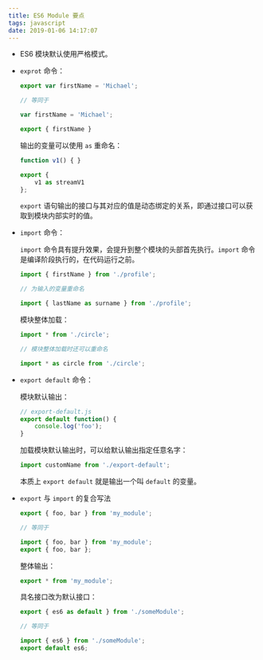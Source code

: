 ```yaml
---
title: ES6 Module 要点
tags: javascript
date: 2019-01-06 14:17:07
---
```



- ES6 模块默认使用严格模式。

- `exprot` 命令：

    ```js
    export var firstName = 'Michael';

    // 等同于

    var firstName = 'Michael';

    export { firstName }
    ```

    输出的变量可以使用 `as` 重命名：

    ```js
    function v1() { }

    export {
        v1 as streamV1
    };
    ```

    `export` 语句输出的接口与其对应的值是动态绑定的关系，即通过接口可以获取到模块内部实时的值。

- `import` 命令：

    `import` 命令具有提升效果，会提升到整个模块的头部首先执行。`import` 命令是编译阶段执行的，在代码运行之前。

    ```js
    import { firstName } from './profile';

    // 为输入的变量重命名

    import { lastName as surname } from './profile';
    ```

    模块整体加载：

    ```js
    import * from './circle';

    // 模块整体加载时还可以重命名

    import * as circle from './circle';
    ```

- `export default` 命令：

    模块默认输出：

    ```js
    // export-default.js
    export default function() {
        console.log('foo');
    }
    ```

    加载模块默认输出时，可以给默认输出指定任意名字：

    ```js
    import customName from './export-default';
    ```

    本质上 `export default` 就是输出一个叫 `default` 的变量。

- `export` 与 `import` 的复合写法

    ```js
    export { foo, bar } from 'my_module';

    // 等同于

    import { foo, bar } from 'my_module';
    export { foo, bar };
    ```

    整体输出：

    ```js
    export * from 'my_module';
    ```

    具名接口改为默认接口：

    ```js
    export { es6 as default } from './someModule';

    // 等同于

    import { es6 } from './someModule';
    export default es6;
    ```
